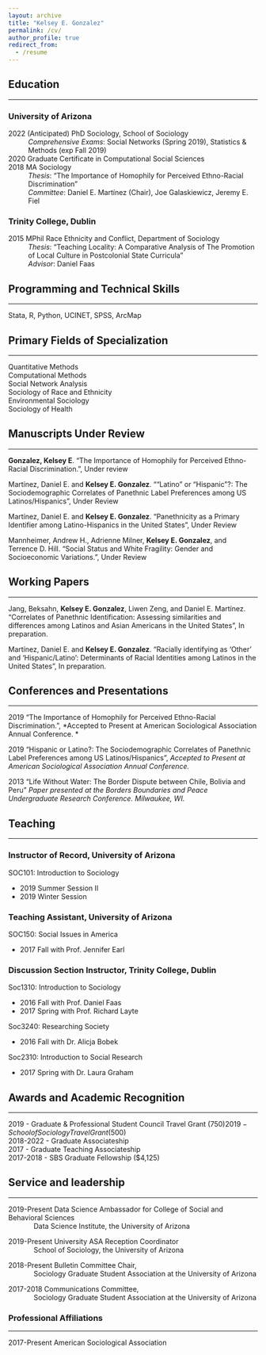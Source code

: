 ```yaml
---
layout: archive
title: "Kelsey E. Gonzalez"
permalink: /cv/
author_profile: true
redirect_from:
  - /resume
---
```


## Education
***
### University of Arizona
<dl>
  <dt>2022 (Anticipated) PhD Sociology, School of Sociology  </dt>
  <dd><i>Comprehensive Exams</i>: Social Networks (Spring 2019), Statistics & Methods (exp Fall 2019)  </dd>

<dt>2020 Graduate Certificate in Computational Social Sciences  </dt>

<dt>2018 MA Sociology  </dt>
 <dd><i>Thesis</i>: “The Importance of Homophily for Perceived Ethno-Racial Discrimination” <br>  
 <i>Committee</i>: Daniel E. Martínez (Chair), Joe Galaskiewicz, Jeremy E. Fiel  </dd>
</dl>

### Trinity College, Dublin
<dl>
  <dt>2015 MPhil Race Ethnicity and Conflict, Department of Sociology  </dt>
  <dd><i>Thesis</i>: “Teaching Locality: A Comparative Analysis of The Promotion of Local Culture in Postcolonial State Curricula” <br>
  <i>Advisor</i>: Daniel Faas </dd>
</dl>

## Programming and Technical Skills
***
Stata, R, Python, UCINET, SPSS, ArcMap 

## Primary Fields of Specialization
***
Quantitative Methods  
Computational Methods  
Social Network Analysis  
Sociology of Race and Ethnicity  
Environmental Sociology  
Sociology of Health  

## Manuscripts Under Review
***
**Gonzalez, Kelsey E**. “The Importance of Homophily for Perceived Ethno-Racial Discrimination.”, Under review

Martínez, Daniel E. and **Kelsey E. Gonzalez**. ““Latino” or “Hispanic”?: The Sociodemographic Correlates of Panethnic Label Preferences among US Latinos/Hispanics”, Under Review

Martínez, Daniel E. and **Kelsey E. Gonzalez**. “Panethnicity as a Primary Identifier among Latino-Hispanics in the United States”, Under Review 

Mannheimer, Andrew H., Adrienne Milner, **Kelsey E. Gonzalez**, and Terrence D. Hill.  “Social Status and White Fragility: Gender and Socioeconomic Variations.”, Under Review
  
## Working Papers
***
Jang, Beksahn, **Kelsey E. Gonzalez**, Liwen Zeng, and Daniel E. Martínez. “Correlates of Panethnic Identification: Assessing similarities and differences among Latinos and Asian Americans in the United States”, In preparation.

Martínez, Daniel E. and **Kelsey E. Gonzalez**. “Racially identifying as ‘Other’ and ‘Hispanic/Latino’: Determinants of Racial Identities among Latinos in the United States”, In preparation.

  
## Conferences and Presentations
***
2019 “The Importance of Homophily for Perceived Ethno-Racial Discrimination.”, *Accepted to Present at American Sociological Association Annual Conference. *

2019 “Hispanic or Latino?: The Sociodemographic Correlates of Panethnic Label Preferences among US Latinos/Hispanics”, *Accepted to Present at American Sociological Association Annual Conference.*

2013 “Life Without Water: The Border Dispute between Chile, Bolivia and Peru” *Paper presented at the Borders Boundaries and Peace Undergraduate Research Conference. Milwaukee, WI.*

  
## Teaching
***

### Instructor of Record, University of Arizona
SOC101: Introduction to Sociology  
- 2019 Summer Session II
- 2019 Winter Session

### Teaching Assistant, University of Arizona
SOC150: Social Issues in America  
- 2017 Fall with Prof. Jennifer Earl

### Discussion Section Instructor, Trinity College, Dublin
Soc1310: Introduction to Sociology  
- 2016 Fall with Prof. Daniel Faas
- 2017 Spring with Prof. Richard Layte  

Soc3240: Researching Society  
- 2016 Fall with Dr. Alicja Bobek 

Soc2310: Introduction to Social Research  
- 2017 Spring with Dr. Laura Graham
 
## Awards and Academic Recognition
***
2019 - Graduate & Professional Student Council Travel Grant ($750)    
2019 - School of Sociology Travel Grant ($500)  
2018-2022 - Graduate Associateship  
2017 - Graduate Teaching Associateship   
2017-2018 - SBS Graduate Fellowship ($4,125)  

## Service and leadership
***
2019-Present	Data Science Ambassador for College of Social and Behavioral Sciences  
&nbsp;&nbsp;&nbsp;&nbsp;&nbsp;&nbsp;&nbsp;&nbsp;&nbsp;&nbsp;&nbsp;&nbsp; Data Science Institute, the University of Arizona

2019-Present	University ASA Reception Coordinator  
&nbsp;&nbsp;&nbsp;&nbsp;&nbsp;&nbsp;&nbsp;&nbsp;&nbsp;&nbsp;&nbsp;&nbsp; School of Sociology, the University of Arizona

2018-Present	Bulletin Committee Chair,  
&nbsp;&nbsp;&nbsp;&nbsp;&nbsp;&nbsp;&nbsp;&nbsp;&nbsp;&nbsp;&nbsp;&nbsp; Sociology Graduate Student Association at the University of Arizona

2017-2018	Communications Committee,  
&nbsp;&nbsp;&nbsp;&nbsp;&nbsp;&nbsp;&nbsp;&nbsp;&nbsp;&nbsp;&nbsp;&nbsp; Sociology Graduate Student Association at the University of Arizona
 
### Professional Affiliations 
***
2017-Present American Sociological Association
